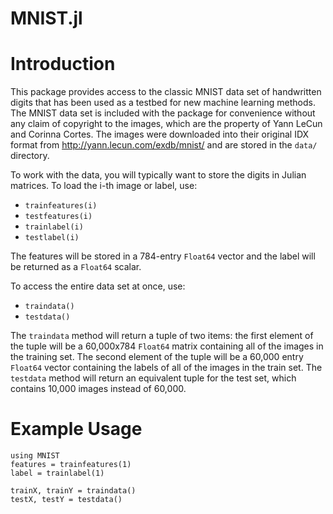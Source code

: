 MNIST.jl
========

# Introduction

This package provides access to the classic MNIST data set of
handwritten digits that has been used as a testbed for new
machine learning methods. The MNIST data set is included with
the package for convenience without any claim of copyright to
the images, which are the property of Yann LeCun and Corinna
Cortes. The images were downloaded into their original IDX
format from http://yann.lecun.com/exdb/mnist/ and are stored
in the `data/` directory.

To work with the data, you will typically want to store the digits
in Julian matrices. To load the i-th image or label, use:

* `trainfeatures(i)`
* `testfeatures(i)`
* `trainlabel(i)`
* `testlabel(i)`

The features will be stored in a 784-entry `Float64` vector and
the label will be returned as a `Float64` scalar.

To access the entire data set at once, use:

* `traindata()`
* `testdata()`

The `traindata` method will return a tuple of two items: the first
element of the tuple will be a 60,000x784 `Float64` matrix
containing all of the images in the training set. The second element
of the tuple will be a 60,000 entry `Float64` vector containing
the labels of all of the images in the train set. The `testdata`
method will return an equivalent tuple for the test set, which contains
10,000 images instead of 60,000.

# Example Usage

	using MNIST
	features = trainfeatures(1)
	label = trainlabel(1)

	trainX, trainY = traindata()
	testX, testY = testdata()
